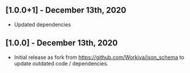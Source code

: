 ## [1.0.0+1] - December 13th, 2020

* Updated dependencies


## [1.0.0] - December 13th, 2020

* Initial release as fork from https://github.com/Workiva/json_schema to update outdated code / dependencies.
